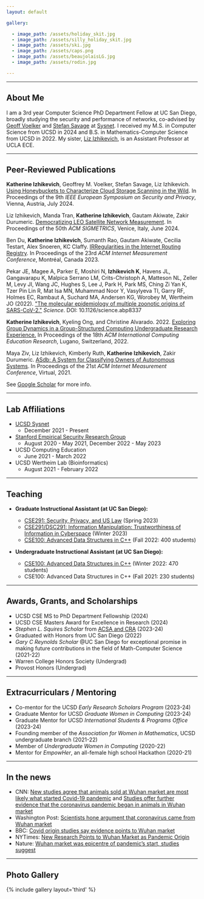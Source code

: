 ```yaml
---
layout: default

gallery:

  - image_path: /assets/holiday_skit.jpg
  - image_path: /assets/silly_holiday_skit.jpg
  - image_path: /assets/ski.jpg
  - image_path: /assets/caps.png
  - image_path: /assets/beaujolaisLG.jpg
  - image_path: /assets/rodin.jpg

---
```


* * *
## About Me

I am a 3rd year Computer Science PhD Department Fellow at UC San Diego, broadly studying the security and performance of networks, co-advised by [Geoff Voelker](https://cseweb.ucsd.edu/~voelker/) and [Stefan Savage](https://cseweb.ucsd.edu/~savage/) at [Sysnet](https://www.sysnet.ucsd.edu/sysnet/). I received my M.S. in Computer Science from UCSD in 2024 and B.S. in Mathematics-Computer Science from UCSD in 2022. My sister, [Liz Izhikevich](https://lizizhikevich.github.io/), is an Assistant Professor at UCLA ECE.
* * *
## Peer-Reviewed Publications

**Katherine Izhikevich**, Geoffrey M. Voelker, Stefan Savage, Liz Izhikevich. [Using Honeybuckets to Characterize Cloud Storage Scanning in the Wild](/assets/papers/Honeybuckets.pdf).  In Proceedings of the 9th _IEEE European Symposium on Security and Privacy_, Vienna, Austria, July 2024.

Liz Izhikevich, Manda Tran, **Katherine Izhikevich**, Gautam Akiwate, Zakir Durumeric. [Democratizing LEO Satellite Network Measurement](/assets/papers/finalLEO_HitchHiking.pdf). In Proceedings of the 50th _ACM SIGMETRICS_, Venice, Italy, June 2024.

Ben Du, **Katherine Izhikevich**, Sumanth Rao, Gautam Akiwate, Cecilia Testart, Alex Snoeren, KC Claffy. [IRRegularities in the Internet Routing Registry](/assets/papers/Suspicious_IRR_Records_Final.pdf). In Proceedings of the 23rd _ACM Internet Measurement Conference_, Montréal, Canada 2023.

Pekar JE, Magee A, Parker E, Moshiri N, **Izhikevich K**, Havens JL, Gangavarapu K, Malpica Serrano LM, Crits-Christoph A, Matteson NL, Zeller M, Levy JI, Wang JC, Hughes S, Lee J, Park H, Park MS, Ching Zi Yan K, Tzer Pin Lin R, Mat Isa MN, Muhammad Noor Y, Vasylyeva TI, Garry RF, Holmes EC, Rambaut A, Suchard MA, Andersen KG, Worobey M, Wertheim JO (2022). ["The molecular epidemiology of multiple zoonotic origins of SARS-CoV-2."](https://www.science.org/doi/10.1126/science.abp8337) *Science*. DOI: 10.1126/science.abp8337

**Katherine Izhikevich**, Kyeling Ong, and Christine Alvarado. 2022. [Exploring Group Dynamics in a Group-Structured Computing Undergraduate Research Experience.](/assets/papers/groupdynamicsicer2022.pdf) In Proceedings of the 18th _ACM International Computing Education Research_, Lugano, Switzerland, 2022.

Maya Ziv, Liz Izhikevich, Kimberly Ruth, **Katherine Izhikevich**, Zakir Durumeric. [ASdb: A System for Classifying Owners of Autonomous Systems](/assets/papers/finalASdb.pdf). In Proceedings of the 21st _ACM Internet Measurement Conference_, Virtual, 2021.

See [Google Scholar](https://scholar.google.com/citations?hl=en&user=SpNMl4kAAAAJ) for more info.

* * *

## Lab Affiliations

- [UCSD Sysnet](https://www.sysnet.ucsd.edu/sysnet/)
  - December 2021 - Present
- [Stanford Empirical Security Research Group](https://esrg.stanford.edu/)
  - August 2020 - May 2021, December 2022 - May 2023
- UCSD Computing Education
  - June 2021 - March 2022
- UCSD Wertheim Lab (Bioinformatics)
  - August 2021 - February 2022

* * * 
## Teaching

- **Graduate Instructional Assistant (at UC San Diego):**
    - [CSE291: Security, Privacy, and US Law](https://cseweb.ucsd.edu//classes/sp23/cse291-b/) (Spring 2023)
    - [CSE291/DSC291: Information Manipulation: Trustworthiness of Information in Cyberspace](https://cseweb.ucsd.edu/~savage/cse291-wi23/index.html) (Winter 2023)
    - [CSE100: Advanced Data Structures in C++](https://cseweb.ucsd.edu/classes/fa22/cse100R-a/) (Fall 2022: 400 students)
 
- **Undergraduate Instructional Assistant (at UC San Diego):**
    - [CSE100: Advanced Data Structures in C++](https://cseweb.ucsd.edu/classes/wi22/cse100-a/) (Winter 2022: 470 students)
    - CSE100: Advanced Data Structures in C++ (Fall 2021: 230 students)

* * *
## Awards, Grants, and Scholarships
* UCSD CSE MS to PhD Department Fellowship (2024)
* UCSD CSE Masters Award for Excellence in Research (2024)
* *Stephen L. Squires Scholar* from [ACSA and CRA](https://cra.org/cra-wp/scholarships-and-awards/scholarships/swsis/#SWSIS-Award-Recipients) (2023-24)
* Graduated with Honors from UC San Diego (2022)
*	*Gary C Reynolds Scholar* @UC San Diego for exceptional promise in making future contributions in the field of Math-Computer Science (2021-22)
*	Warren College Honors Society (Undergrad)
*	Provost Honors (Undergrad)

* * *

## Extracurriculars / Mentoring

* Co-mentor for the UCSD *Early Research Scholars Program* (2023-24)
* Graduate Mentor for UCSD *Graduate Women in Computing* (2023-24)
* Graduate Mentor for UCSD *International Students & Programs Office* (2023-24)
* Founding member of the *Association for Women in Mathematics*, UCSD undergraduate branch (2021-22)
*	Member of *Undergraduate Women in Computing* (2020-22)
* Mentor for *EmpowHer*, an all-female high school Hackathon (2020-21)

* * * 
## In the news

* CNN: [New studies agree that animals sold at Wuhan market are most likely what started Covid-19 pandemic](https://www.cnn.com/2022/07/26/health/wuhan-market-covid-19/index.html) and [Studies offer further evidence that the coronavirus pandemic began in animals in Wuhan market](https://www.cnn.com/2022/02/26/health/coronavirus-origins-studies/index.html)
* Washington Post: [Scientists hone argument that coronavirus came from Wuhan market](https://www.washingtonpost.com/science/2022/07/26/coronavirus-origin-wuhan-market/)
* BBC: [Covid origin studies say evidence points to Wuhan market](https://www.bbc.com/news/science-environment-62307383)
* NYTimes: [New Research Points to Wuhan Market as Pandemic Origin](https://www.nytimes.com/interactive/2022/02/26/science/covid-virus-wuhan-origins.html)
* Nature: [Wuhan market was epicentre of pandemic’s start, studies suggest](https://www.nature.com/articles/d41586-022-00584-8)


* * *
## Photo Gallery
{% include gallery layout='third' %}
